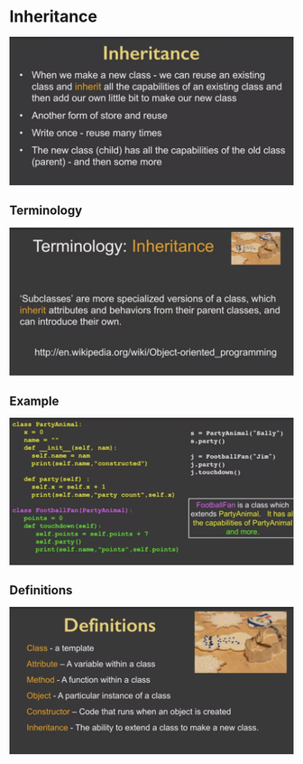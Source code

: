 # Inheritance
![inheritance](../images/inheritance.png)

## Terminology
![inheritance terminology](../images/inheritance-terminology.png)

## Example
![inheritance example](../images/inheritance-example.png)

## Definitions
![definition all](../images/definitions-all.png)